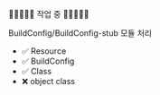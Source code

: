 🚧🚧🚧🚧🚧 작업 중 🚧🚧🚧🚧🚧

BuildConfig/BuildConfig-stub 모듈 처리

- ✅ Resource
- ✅ BuildConfig
- ✅ Class
- ❌ object class
